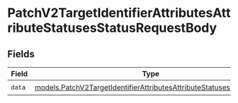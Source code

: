 # PatchV2TargetIdentifierAttributesAttributeStatusesStatusRequestBody


## Fields

| Field                                                                                                                                            | Type                                                                                                                                             | Required                                                                                                                                         | Description                                                                                                                                      |
| ------------------------------------------------------------------------------------------------------------------------------------------------ | ------------------------------------------------------------------------------------------------------------------------------------------------ | ------------------------------------------------------------------------------------------------------------------------------------------------ | ------------------------------------------------------------------------------------------------------------------------------------------------ |
| `data`                                                                                                                                           | [models.PatchV2TargetIdentifierAttributesAttributeStatusesStatusData](../models/patchv2targetidentifierattributesattributestatusesstatusdata.md) | :heavy_check_mark:                                                                                                                               | N/A                                                                                                                                              |